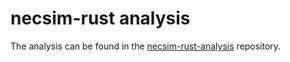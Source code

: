 # necsim-rust analysis

The analysis can be found in the [necsim-rust-analysis](https://github.com/juntyr/necsim-rust-analysis/tree/main/analysis) repository.
